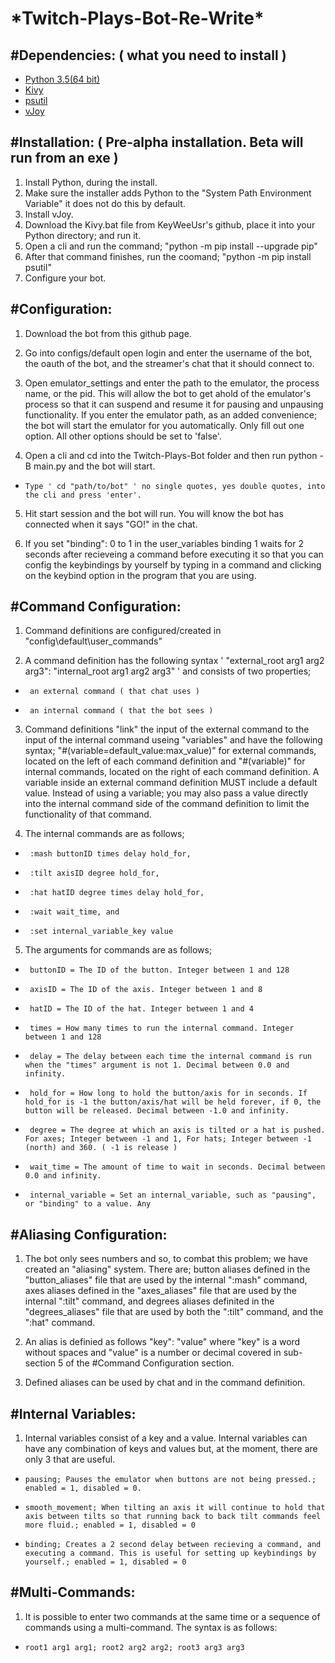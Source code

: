  \***Twitch-Plays-Bot-Re-Write**\*
 ======
 
   #Dependencies: ( **what you need to install** )
   ------
  - [Python 3.5(64 bit)](https://www.python.org/ftp/python/3.5.0/python-3.5.0-amd64.exe)
  - [Kivy](https://github.com/KeyWeeUsr/KivyInstaller)
  - [psutil](https://pypi.org/project/psutil/)
  - [vJoy](http://vjoystick.sourceforge.net/site/index.php/download-a-install/download)
 
 #Installation: ( **Pre-alpha installation. Beta will run from an exe** )
 ------
  1. Install Python, during the install. 
  2. Make sure the installer adds Python to the "System Path Environment Variable" it does not do this by default.
  3. Install vJoy.
  4. Download the Kivy.bat file from KeyWeeUsr's github, place it into your Python directory; and run it.
  5. Open a cli and run the command; "python -m pip install --upgrade pip"
  6. After that command finishes, run the coomand; "python -m pip install psutil"
  7. Configure your bot.

#Configuration:
------
1. Download the bot from this github page.

2. Go into configs/default open login and enter the username of the bot, the oauth of the bot, and the streamer's chat that it should connect to.

3. Open emulator_settings and enter the path to the emulator, the process name, or the pid. This will allow the bot to get ahold of the emulator's process so that it can suspend and resume it for pausing and unpausing functionality. If you enter the emulator path, as an added convenience; the bot will start the emulator for you automatically. Only fill out one option. All other options should be set to 'false'.

4. Open a cli and cd into the Twitch-Plays-Bot folder and then run python -B main.py and the bot will start. 
*     Type ' cd "path/to/bot" ' no single quotes, yes double quotes, into the cli and press 'enter'.

5. Hit start session and the bot will run. You will know the bot has connected when it says "GO!" in the chat.

6. If you set "binding": 0 to 1 in the user_variables binding 1 waits for 2 seconds after recieveing a command before executing it so that you can config the keybindings by yourself by typing in a command and clicking on the keybind option in the program that you are using.

#Command Configuration:
------
 1. Command definitions are configured/created in "config\default\user_commands"

 2. A command definition has the following syntax ' "external_root arg1 arg2 arg3": "internal_root arg1 arg2 arg3" ' and consists of two properties; 
 *      an external command ( that chat uses )
 *      an internal command ( that the bot sees )
       
 3. Command definitions "link" the input of the external command to the input of the internal command useing "variables" and have the following syntax; "#(variable=default_value:max_value)" for external commands, located on the left of each command definition and "#(variable)" for internal commands, located on the right of each command definition. A variable inside an external command definition MUST include a default value. Instead of using a variable; you may also pass a value directly into the internal command side of the command definition to limit the functionality of that command.
       
 4. The internal commands are as follows;
 *      :mash buttonID times delay hold_for,
 *      :tilt axisID degree hold_for,
 *      :hat hatID degree times delay hold_for,
 *      :wait wait_time, and 
 *      :set internal_variable_key value
       
 5. The arguments for commands are as follows;
 *      buttonID = The ID of the button. Integer between 1 and 128
 *      axisID = The ID of the axis. Integer between 1 and 8
 *      hatID = The ID of the hat. Integer between 1 and 4
 *      times = How many times to run the internal command. Integer between 1 and 128
 *      delay = The delay between each time the internal command is run when the "times" argument is not 1. Decimal between 0.0 and infinity.
 *      hold_for = How long to hold the button/axis for in seconds. If hold_for is -1 the button/axis/hat will be held forever, if 0, the button will be released. Decimal between -1.0 and infinity.
 *      degree = The degree at which an axis is tilted or a hat is pushed. For axes; Integer between -1 and 1, For hats; Integer between -1 (north) and 360. ( -1 is release )
 *      wait_time = The amount of time to wait in seconds. Decimal between 0.0 and infinity.
 *      internal_variable = Set an internal_variable, such as "pausing", or "binding" to a value. Any


#Aliasing Configuration:
------
  1. The bot only sees numbers and so, to combat this problem; we have created an "aliasing" system. There are; button aliases defined in the "button_aliases" file that are used by the internal ":mash" command, axes aliases defined in the "axes_aliases" file that are used by the internal ":tilt" command, and degrees aliases definited in the "degrees_aliases" file that are used by both the ":tilt" command, and the ":hat" command.
       
 2. An alias is definied as follows "key": "value" where "key" is a word without spaces and "value" is a number or decimal covered in sub-section 5 of the #Command Configuration section.
       
 3. Defined aliases can be used by chat and in the command definition.

#Internal Variables:
------
 1. Internal variables consist of a key and a value. Internal variables can have any combination of keys and values but, at the moment, there are only 3 that are useful.
 *     pausing; Pauses the emulator when buttons are not being pressed.; enabled = 1, disabled = 0.
 *     smooth_movement; When tilting an axis it will continue to hold that axis between tilts so that running back to back tilt commands feel more fluid.; enabled = 1, disabled = 0
 *     binding; Creates a 2 second delay between recieving a command, and executing a command. This is useful for setting up keybindings by yourself.; enabled = 1, disabled = 0
 
#Multi-Commands:
------
 1. It is possible to enter two commands at the same time or a sequence of commands using a multi-command. The syntax is as follows:
 *     root1 arg1 arg1; root2 arg2 arg2; root3 arg3 arg3
